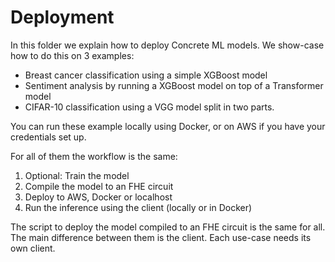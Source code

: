 # Deployment

In this folder we explain how to deploy Concrete ML models.
We show-case how to do this on 3 examples:

- Breast cancer classification using a simple XGBoost model
- Sentiment analysis by running a XGBoost model on top of a Transformer model
- CIFAR-10 classification using a VGG model split in two parts.

You can run these example locally using Docker, or on AWS if you have your credentials set up.

For all of them the workflow is the same:

1. Optional: Train the model
1. Compile the model to an FHE circuit
1. Deploy to AWS, Docker or localhost
1. Run the inference using the client (locally or in Docker)

The script to deploy the model compiled to an FHE circuit is the same for all. The main difference between them is the client. Each use-case needs its own client.
